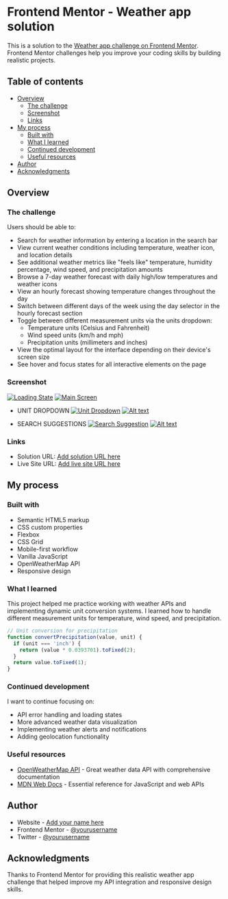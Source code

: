 # Frontend Mentor - Weather app solution

This is a solution to the [Weather app challenge on Frontend Mentor](https://www.frontendmentor.io/challenges/weather-app-K1FhddVm49). Frontend Mentor challenges help you improve your coding skills by building realistic projects. 

## Table of contents

- [Overview](#overview)
  - [The challenge](#the-challenge)
  - [Screenshot](#screenshot)
  - [Links](#links)
- [My process](#my-process)
  - [Built with](#built-with)
  - [What I learned](#what-i-learned)
  - [Continued development](#continued-development)
  - [Useful resources](#useful-resources)
- [Author](#author)
- [Acknowledgments](#acknowledgments)

## Overview

### The challenge

Users should be able to:

- Search for weather information by entering a location in the search bar
- View current weather conditions including temperature, weather icon, and location details
- See additional weather metrics like "feels like" temperature, humidity percentage, wind speed, and precipitation amounts
- Browse a 7-day weather forecast with daily high/low temperatures and weather icons
- View an hourly forecast showing temperature changes throughout the day
- Switch between different days of the week using the day selector in the hourly forecast section
- Toggle between different measurement units via the units dropdown:
  - Temperature units (Celsius and Fahrenheit)
  - Wind speed units (km/h and mph)
  - Precipitation units (millimeters and inches)
- View the optimal layout for the interface depending on their device's screen size
- See hover and focus states for all interactive elements on the page

### Screenshot
[![Loading State](./public/screenshots/Screenshot%202025-09-09%20at%2001.04.08.png)](https://github.com/Joshbill-pixel/weather-app.git)
[![Main Screen](./public/screenshots/Screenshot%202025-09-09%20at%2004.10.19.png)](https://github.com/Joshbill-pixel/weather-app.git)

- UNIT DROPDOWN
[![Unit Dropdown](./public/screenshots/Screenshot%202025-09-10%20at%2002.25.31.png)](https://github.com/Joshbill-pixel/weather-app.git)
[![Alt text](./public/screenshots/Screenshot%202025-09-10%20at%2002.26.12.png)](https://github.com/Joshbill-pixel/weather-app.git)

- SEARCH SUGGESTIONS
[![Search Suggestion](./public/screenshots/Screenshot%202025-09-10%20at%2002.31.33.png)](https://github.com/Joshbill-pixel/weather-app.git)
[![Alt text](./public/screenshots/Screenshot%202025-09-10%20at%2002.32.09.png)](https://github.com/Joshbill-pixel/weather-app.git)

### Links

- Solution URL: [Add solution URL here](https://your-solution-url.com)
- Live Site URL: [Add live site URL here](https://your-live-site-url.com)

## My process

### Built with

- Semantic HTML5 markup
- CSS custom properties
- Flexbox
- CSS Grid
- Mobile-first workflow
- Vanilla JavaScript
- OpenWeatherMap API
- Responsive design

### What I learned

This project helped me practice working with weather APIs and implementing dynamic unit conversion systems. I learned how to handle different measurement units for temperature, wind speed, and precipitation.

```js
// Unit conversion for precipitation
function convertPrecipitation(value, unit) {
  if (unit === 'inch') {
    return (value * 0.0393701).toFixed(2);
  }
  return value.toFixed(1);
}
```

### Continued development

I want to continue focusing on:
- API error handling and loading states
- More advanced weather data visualization
- Implementing weather alerts and notifications
- Adding geolocation functionality

### Useful resources

- [OpenWeatherMap API](https://openweathermap.org/api) - Great weather data API with comprehensive documentation
- [MDN Web Docs](https://developer.mozilla.org/) - Essential reference for JavaScript and web APIs

## Author

- Website - [Add your name here](https://www.your-site.com)
- Frontend Mentor - [@yourusername](https://www.frontendmentor.io/profile/yourusername)
- Twitter - [@yourusername](https://www.twitter.com/yourusername)

## Acknowledgments

Thanks to Frontend Mentor for providing this realistic weather app challenge that helped improve my API integration and responsive design skills.